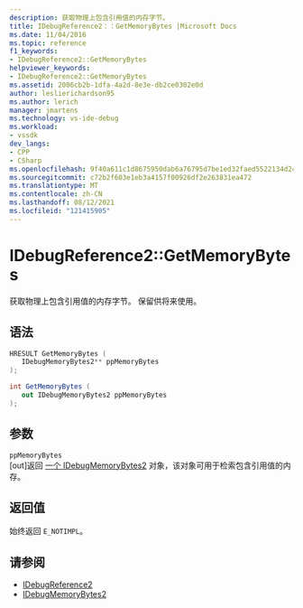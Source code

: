 ```yaml
---
description: 获取物理上包含引用值的内存字节。
title: IDebugReference2：：GetMemoryBytes |Microsoft Docs
ms.date: 11/04/2016
ms.topic: reference
f1_keywords:
- IDebugReference2::GetMemoryBytes
helpviewer_keywords:
- IDebugReference2::GetMemoryBytes
ms.assetid: 2006cb2b-1dfa-4a2d-8e3e-db2ce0302e0d
author: leslierichardson95
ms.author: lerich
manager: jmartens
ms.technology: vs-ide-debug
ms.workload:
- vssdk
dev_langs:
- CPP
- CSharp
ms.openlocfilehash: 9f40a611c1d8675950dab6a76795d7be1ed32faed5522134d24b8fc4d2dc61d7
ms.sourcegitcommit: c72b2f603e1eb3a4157f00926df2e263831ea472
ms.translationtype: MT
ms.contentlocale: zh-CN
ms.lasthandoff: 08/12/2021
ms.locfileid: "121415905"
---
```

# <a name="idebugreference2getmemorybytes"></a>IDebugReference2::GetMemoryBytes
获取物理上包含引用值的内存字节。 保留供将来使用。

## <a name="syntax"></a>语法

```cpp
HRESULT GetMemoryBytes ( 
   IDebugMemoryBytes2** ppMemoryBytes
);
```

```csharp
int GetMemoryBytes ( 
   out IDebugMemoryBytes2 ppMemoryBytes
);
```

## <a name="parameters"></a>参数
`ppMemoryBytes`\
[out]返回 [一个 IDebugMemoryBytes2](../../../extensibility/debugger/reference/idebugmemorybytes2.md) 对象，该对象可用于检索包含引用值的内存。

## <a name="return-value"></a>返回值
 始终返回 `E_NOTIMPL`。

## <a name="see-also"></a>请参阅
- [IDebugReference2](../../../extensibility/debugger/reference/idebugreference2.md)
- [IDebugMemoryBytes2](../../../extensibility/debugger/reference/idebugmemorybytes2.md)
